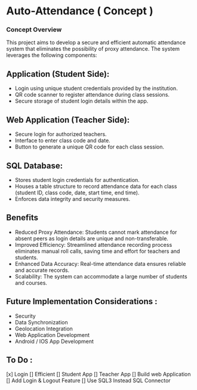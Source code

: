 # Auto-Attendance ( Concept )

### Concept Overview

This project aims to develop a secure and efficient automatic attendance system that eliminates the possibility of proxy attendance. The system leverages the following components:

## Application (Student Side):

- Login using unique student credentials provided by the institution.
- QR code scanner to register attendance during class sessions.
- Secure storage of student login details within the app.


## Web Application (Teacher Side):

- Secure login for authorized teachers.
- Interface to enter class code and date.
- Button to generate a unique QR code for each class session.


## SQL Database:

- Stores student login credentials for authentication.
- Houses a table structure to record attendance data for each class (student ID, class code, date, start time, end time).
- Enforces data integrity and security measures.


## Benefits

- Reduced Proxy Attendance: Students cannot mark attendance for absent peers as login details are unique and non-transferable.
- Improved Efficiency: Streamlined attendance recording process eliminates manual roll calls, saving time and effort for teachers and students.
- Enhanced Data Accuracy: Real-time attendance data ensures reliable and accurate records.
- Scalability: The system can accommodate a large number of students and courses.

## Future Implementation Considerations : 

- Security
- Data Synchronization
- Geolocation Integration
- Web Application Development 
- Android / IOS App Development

## To Do :

[x] Login
[] Efficient
[] Student App
[] Teacher App
[] Build web Application
[] Add Login & Logout Feature
[] Use SQL3 Instead SQL Connector